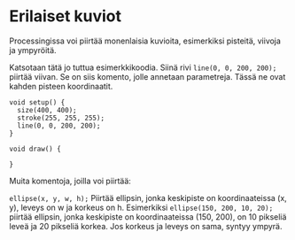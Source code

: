 # Erilaiset kuviot
Processingissa voi piirtää monenlaisia kuvioita, esimerkiksi pisteitä, viivoja ja ympyröitä.

Katsotaan tätä jo tuttua esimerkkikoodia. Siinä rivi `line(0, 0, 200, 200);` piirtää viivan.
Se on siis komento, jolle annetaan parametreja. Tässä ne ovat kahden pisteen koordinaatit.

```processing
void setup() {
  size(400, 400);
  stroke(255, 255, 255);
  line(0, 0, 200, 200);
}

void draw() {

}
```

Muita komentoja, joilla voi piirtää:

`ellipse(x, y, w, h);` Piirtää ellipsin, jonka keskipiste on koordinaateissa (x, y), leveys on w ja korkeus on h.
Esimerkiksi `ellipse(150, 200, 10, 20);` piirtää ellipsin, jonka keskipiste on koordinaateissa (150, 200),
on 10 pikseliä leveä ja 20 pikseliä korkea. Jos korkeus ja leveys on sama, syntyy ympyrä.
